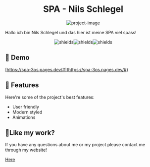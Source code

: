 <h1 align="center" id="title">SPA - Nils Schlegel</h1>

<p align="center"><img src="https://socialify.git.ci/NilsJanosch/spa-3os/image?font=Raleway&amp;forks=1&amp;issues=1&amp;name=1&amp;owner=1&amp;pattern=Circuit%20Board&amp;stargazers=1&amp;theme=Dark" alt="project-image"></p>

<p id="description">Hallo ich bin Nils Schlegel und das hier ist meine SPA viel spass!</p>

<p align="center"><img src="https://img.shields.io/badge/<HTML>-<Used for the website structuring>-<COLOR>" alt="shields"><img src="https://img.shields.io/badge/CSS-Used%20to%20style%20the%20website-blue" alt="shields"><img src="https://img.shields.io/badge/JS-Used%20to%20animate%20the%20website-yellow" alt="shields"></p>

<h2>🚀 Demo</h2>

[https://spa-3os.pages.dev/#](https://spa-3os.pages.dev/#)

  
  
<h2>🧐 Features</h2>

Here're some of the project's best features:

*   User friendly
*   Modern styled
*   Animations

<h2>💖Like my work?</h2>

If you have any questions about me or my project please contact me through my website!<p>[Here](https://spa-3os.pages.dev/#contact)</p>
